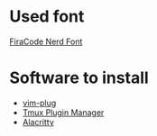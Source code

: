 # Used font

[FiraCode Nerd Font](https://www.nerdfonts.com/font-download)

# Software to install

- [vim-plug](https://github.com/junegunn/vim-plug)
- [Tmux Plugin Manager](https://github.com/tmux-plugins/tpm)
- [Alacritty](https://github.com/alacritty/alacritty)
